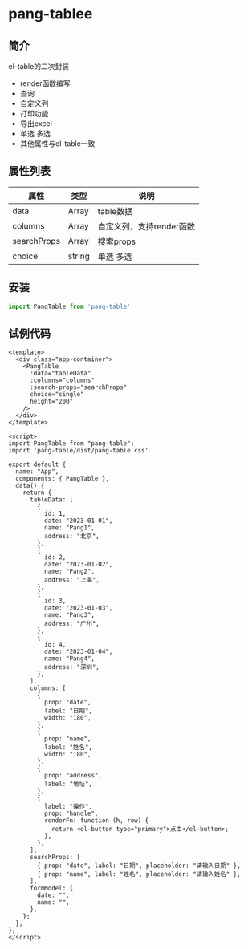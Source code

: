 # pang-tablee

## 简介
el-table的二次封装

* render函数编写
* 查询
* 自定义列
* 打印功能
* 导出excel
* 单选 多选
* 其他属性与el-table一致

## 属性列表

| 属性 | 类型 | 说明             |
|------|------|----------------|
| data   | Array | table数据        |
| columns  | Array | 自定义列，支持render函数 |
| searchProps | Array | 搜索props        |
| choice | string | 单选 多选          |

## 安装

```js
import PangTable from 'pang-table'
```

## 试例代码
```vue
<template>
  <div class="app-container">
    <PangTable
      :data="tableData"
      :columns="columns"
      :search-props="searchProps"
      choice="single"
      height="200"
    />
  </div>
</template>

<script>
import PangTable from "pang-table";
import 'pang-table/dist/pang-table.css'

export default {
  name: "App",
  components: { PangTable },
  data() {
    return {
      tableData: [
        {
          id: 1,
          date: "2023-01-01",
          name: "Pang1",
          address: "北京",
        },
        {
          id: 2,
          date: "2023-01-02",
          name: "Pang2",
          address: "上海",
        },
        {
          id: 3,
          date: "2023-01-03",
          name: "Pang3",
          address: "广州",
        },
        {
          id: 4,
          date: "2023-01-04",
          name: "Pang4",
          address: "深圳",
        },
      ],
      columns: [
        {
          prop: "date",
          label: "日期",
          width: "180",
        },
        {
          prop: "name",
          label: "姓名",
          width: "180",
        },
        {
          prop: "address",
          label: "地址",
        },
        {
          label: "操作",
          prop: "handle",
          renderFn: function (h, row) {
            return <el-button type="primary">点击</el-button>;
          },
        },
      ],
      searchProps: [
        { prop: "date", label: "日期", placeholder: "请输入日期" },
        { prop: "name", label: "姓名", placeholder: "请输入姓名" },
      ],
      formModel: {
        date: "",
        name: "",
      },
    };
  },
};
</script>

```
